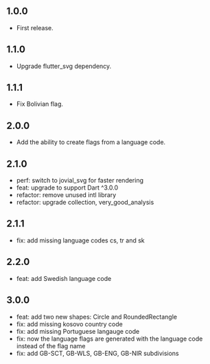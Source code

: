 ## 1.0.0

- First release.

## 1.1.0

- Upgrade flutter_svg dependency.

## 1.1.1

- Fix Bolivian flag.

## 2.0.0

- Add the ability to create flags from a language code.

## 2.1.0

- perf: switch to jovial_svg for faster rendering
- feat: upgrade to support Dart ^3.0.0
- refactor: remove unused intl library
- refactor: upgrade collection, very_good_analysis

## 2.1.1

- fix: add missing language codes cs, tr and sk

## 2.2.0

- feat: add Swedish language code

## 3.0.0

- feat: add two new shapes: Circle and RoundedRectangle
- fix: add missing kosovo country code
- fix: add missing Portuguese langauge code
- fix: now the language flags are generated with the language code instead of the flag name
- fix: add GB-SCT, GB-WLS, GB-ENG, GB-NIR subdivisions
